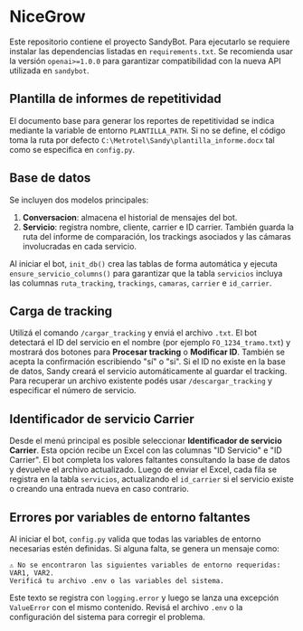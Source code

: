 # NiceGrow

Este repositorio contiene el proyecto SandyBot. Para ejecutarlo se requiere
instalar las dependencias listadas en `requirements.txt`. Se recomienda usar
la versión `openai>=1.0.0` para garantizar compatibilidad con la nueva
API utilizada en `sandybot`.

## Plantilla de informes de repetitividad

El documento base para generar los reportes de repetitividad se indica
mediante la variable de entorno `PLANTILLA_PATH`. Si no se define, el
código toma la ruta por defecto `C:\Metrotel\Sandy\plantilla_informe.docx`
tal como se especifica en `config.py`.

## Base de datos

Se incluyen dos modelos principales:

1. **Conversacion**: almacena el historial de mensajes del bot.
2. **Servicio**: registra nombre, cliente, carrier e ID carrier.
   También guarda la ruta del informe de comparación, los trackings
   asociados y las cámaras involucradas en cada servicio.

Al iniciar el bot, `init_db()` crea las tablas de forma automática y
ejecuta `ensure_servicio_columns()` para garantizar que la tabla
`servicios` incluya las columnas `ruta_tracking`, `trackings`, `camaras`,
`carrier` e `id_carrier`.

## Carga de tracking

Utilizá el comando `/cargar_tracking` y enviá el archivo `.txt`.
El bot detectará el ID del servicio en el nombre (por ejemplo `FO_1234_tramo.txt`)
y mostrará dos botones para **Procesar tracking** o **Modificar ID**.
También se acepta la confirmación escribiendo "sí" o "si".
Si el ID no existe en la base de datos, Sandy creará el servicio automáticamente
al guardar el tracking.
Para recuperar un archivo existente podés usar `/descargar_tracking` y
especificar el número de servicio.

## Identificador de servicio Carrier

Desde el menú principal es posible seleccionar **Identificador de servicio Carrier**.
Esta opción recibe un Excel con las columnas "ID Servicio" e "ID Carrier".
El bot completa los valores faltantes consultando la base de datos y devuelve el archivo actualizado.
Luego de enviar el Excel, cada fila se registra en la tabla `servicios`,
actualizando el `id_carrier` si el servicio existe o creando una entrada nueva
en caso contrario.

## Errores por variables de entorno faltantes

Al iniciar el bot, `config.py` valida que todas las variables de entorno
necesarias estén definidas. Si alguna falta, se genera un mensaje como:

```
⚠️ No se encontraron las siguientes variables de entorno requeridas: VAR1, VAR2.
Verificá tu archivo .env o las variables del sistema.
```

Este texto se registra con `logging.error` y luego se lanza una excepción
`ValueError` con el mismo contenido. Revisá el archivo `.env` o la configuración
del sistema para corregir el problema.

